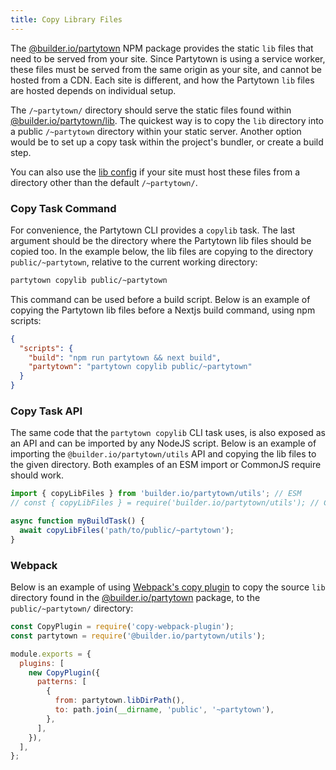 ```yaml
---
title: Copy Library Files
---
```


The [@builder.io/partytown](https://www.npmjs.com/package/@builder.io/partytown) NPM package provides the static `lib` files that need to be served from your site. Since Partytown is using a service worker, these files must be served from the same origin as your site, and cannot be hosted from a CDN. Each site is different, and how the Partytown `lib` files are hosted depends on individual setup.

The `/~partytown/` directory should serve the static files found within [@builder.io/partytown/lib](https://unpkg.com/browse/@builder.io/partytown/). The quickest way is to copy the `lib` directory into a public `/~partytown` directory within your static server. Another option would be to set up a copy task within the project's bundler, or create a build step.

You can also use the [lib config](/configuration) if your site must host these files from a directory other than the default `/~partytown/`.

### Copy Task Command

For convenience, the Partytown CLI provides a `copylib` task. The last argument should be the directory where the Partytown lib files should be copied too. In the example below, the lib files are copying to the directory `public/~partytown`, relative to the current working directory:

```bash
partytown copylib public/~partytown
```

This command can be used before a build script. Below is an example of copying the Partytown lib files before a Nextjs build command, using npm scripts:

```json
{
  "scripts": {
    "build": "npm run partytown && next build",
    "partytown": "partytown copylib public/~partytown"
  }
}
```

### Copy Task API

The same code that the `partytown copylib` CLI task uses, is also exposed as an API and can be imported by any NodeJS script. Below is an example of importing the `@builder.io/partytown/utils` API and copying the lib files to the given directory. Both examples of an ESM import or CommonJS require should work.

```js
import { copyLibFiles } from 'builder.io/partytown/utils'; // ESM
// const { copyLibFiles } = require('builder.io/partytown/utils'); // CommonJS

async function myBuildTask() {
  await copyLibFiles('path/to/public/~partytown');
}
```

### Webpack

Below is an example of using [Webpack's copy plugin](https://webpack.js.org/plugins/copy-webpack-plugin/) to copy the source `lib` directory found in the [@builder.io/partytown](https://www.npmjs.com/package/@builder.io/partytown) package, to the `public/~partytown/` directory:

```js
const CopyPlugin = require('copy-webpack-plugin');
const partytown = require('@builder.io/partytown/utils');

module.exports = {
  plugins: [
    new CopyPlugin({
      patterns: [
        {
          from: partytown.libDirPath(),
          to: path.join(__dirname, 'public', '~partytown'),
        },
      ],
    }),
  ],
};
```
